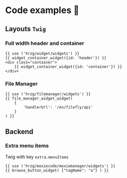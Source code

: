 # Code examples :construction_worker:

## Layouts `Twig`

### Full width header and container

    {{ use ('hrzg/widget/widgets') }}
    {{ widget_container_widget({id: 'header'}) }}
    <div class="container">
        {{ widget_container_widget({id: 'container'}) }}
    </div>

### File Manager

    {{ use ('hrzg/filemanager/widgets') }}
    {{ file_manager_widget_widget(
        {
            'handlerUrl': '/en/filefly/api'
        }
    ) }}


## Backend

### Extra menu items

Twig with key `extra.menuItems`

    {{ use ('hrzg/moxiecode/moxiemanager/widgets') }}
    {{ browse_button_widget( {"tagName": "a"} ) }}